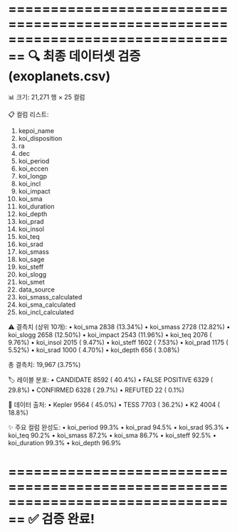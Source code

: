 ================================================================================
🔍 최종 데이터셋 검증 (exoplanets.csv)
================================================================================

📊 크기: 21,271 행 × 25 컬럼

📋 컬럼 리스트:
   1. kepoi_name
   2. koi_disposition
   3. ra
   4. dec
   5. koi_period
   6. koi_eccen
   7. koi_longp
   8. koi_incl
   9. koi_impact
  10. koi_sma
  11. koi_duration
  12. koi_depth
  13. koi_prad
  14. koi_insol
  15. koi_teq
  16. koi_srad
  17. koi_smass
  18. koi_sage
  19. koi_steff
  20. koi_slogg
  21. koi_smet
  22. data_source
  23. koi_smass_calculated
  24. koi_sma_calculated
  25. koi_incl_calculated

⚠️ 결측치 (상위 10개):
  • koi_sma               2838 (13.34%)
  • koi_smass             2728 (12.82%)
  • koi_slogg             2658 (12.50%)
  • koi_impact            2543 (11.96%)
  • koi_teq               2076 ( 9.76%)
  • koi_insol             2015 ( 9.47%)
  • koi_steff             1602 ( 7.53%)
  • koi_prad              1175 ( 5.52%)
  • koi_srad              1000 ( 4.70%)
  • koi_depth              656 ( 3.08%)

총 결측치: 19,967 (3.75%)

🏷️ 레이블 분포:
  • CANDIDATE             8592 ( 40.4%)
  • FALSE POSITIVE        6329 ( 29.8%)
  • CONFIRMED             6328 ( 29.7%)
  • REFUTED                 22 (  0.1%)

📍 데이터 출처:
  • Kepler                9564 ( 45.0%)
  • TESS                  7703 ( 36.2%)
  • K2                    4004 ( 18.8%)

✨ 주요 컬럼 완성도:
  • koi_period            99.3%
  • koi_prad              94.5%
  • koi_srad              95.3%
  • koi_teq               90.2%
  • koi_smass             87.2%
  • koi_sma               86.7%
  • koi_steff             92.5%
  • koi_duration          99.3%
  • koi_depth             96.9%

================================================================================
✅ 검증 완료!
================================================================================